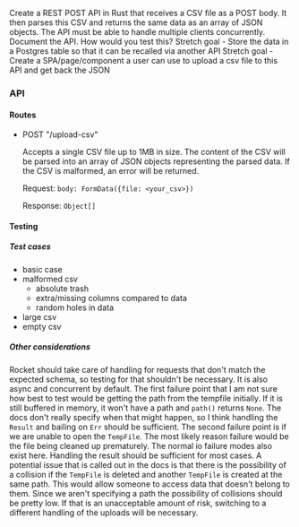 Create a REST POST API in Rust that receives a CSV file as a POST body. It then parses this CSV and returns the same data as an array of JSON objects. The API must be able to handle multiple clients concurrently. Document the API. How would you test this?
Stretch goal - Store the data in a Postgres table so that it can be recalled via another API
Stretch goal - Create a SPA/page/component a user can use to upload a csv file to this API and get back the JSON

### API

#### Routes

* POST "/upload-csv"
    
    Accepts a single CSV file up to 1MB in size. The content of the CSV will be parsed into an array of JSON objects representing the parsed data. If the CSV is malformed, an error will be returned.
    
    Request: `body: FormData({file: <your_csv>})`
    
    Response: `Object[]`

#### Testing
##### Test cases
* basic case
* malformed csv
    * absolute trash
    * extra/missing columns compared to data
    * random holes in data
* large csv
* empty csv

##### Other considerations
Rocket should take care of handling for requests that don't match the expected schema, so testing for that shouldn't be necessary. It is also async and concurrent by default. The first failure point that I am not sure how best to test would be getting the path from the tempfile initially. If it is still buffered in memory, it won't have a path and `path()` returns `None`. The docs don't really specify when that might happen, so I think handling the `Result` and bailing on `Err` should be sufficient. The second failure point is if we are unable to open the `TempFile`. The most likely reason failure would be the file being cleaned up prematurely. The normal io failure modes also exist here. Handling the result should be sufficient for most cases. A potential issue that is called out in the docs is that there is the possibility of a collision if the `TempFile` is deleted and another `TempFile` is created at the same path. This would allow someone to access data that doesn't belong to them. Since we aren't specifying a path the possibility of collisions should be pretty low. If that is an unacceptable amount of risk, switching to a different handling of the uploads will be necessary.
